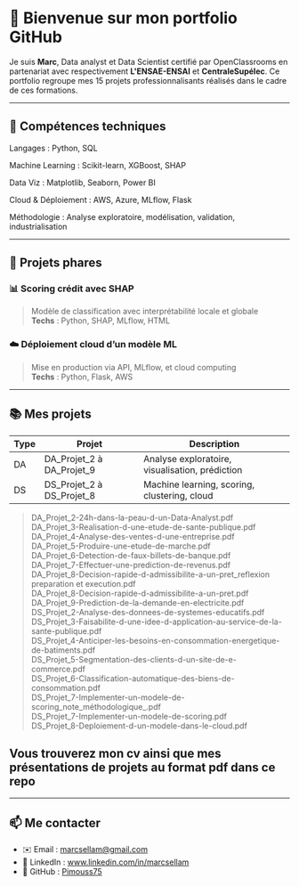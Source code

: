# 👋 Bienvenue sur mon portfolio GitHub

Je suis **Marc**, Data analyst et Data Scientist certifié par OpenClassrooms en partenariat avec respectivement **L'ENSAE-ENSAI** et **CentraleSupélec**. Ce portfolio regroupe mes 15 projets professionnalisants réalisés dans le cadre de ces formations.

---

## 🧠 Compétences techniques
Langages : Python, SQL

Machine Learning : Scikit-learn, XGBoost, SHAP

Data Viz : Matplotlib, Seaborn, Power BI

Cloud & Déploiement : AWS, Azure, MLflow, Flask

Méthodologie : Analyse exploratoire, modélisation, validation, industrialisation

---

## 🚀 Projets phares

### 📊 Scoring crédit avec SHAP
> Modèle de classification avec interprétabilité locale et globale  
> **Techs** : Python, SHAP, MLflow, HTML  

### ☁️ Déploiement cloud d’un modèle ML
> Mise en production via API, MLflow, et cloud computing  
> **Techs** : Python, Flask, AWS  

---

## 📚 Mes projets

| Type | Projet | Description |
|------|--------|-------------|
| DA | DA_Projet_2 à DA_Projet_9 | Analyse exploratoire, visualisation, prédiction |
| DS | DS_Projet_2 à DS_Projet_8 | Machine learning, scoring, clustering, cloud |

> DA_Projet_2-24h-dans-la-peau-d-un-Data-Analyst.pdf  
> DA_Projet_3-Realisation-d-une-etude-de-sante-publique.pdf  
> DA_Projet_4-Analyse-des-ventes-d-une-entreprise.pdf  
> DA_Projet_5-Produire-une-etude-de-marche.pdf  
> DA_Projet_6-Detection-de-faux-billets-de-banque.pdf  
> DA_Projet_7-Effectuer-une-prediction-de-revenus.pdf  
> DA_Projet_8-Decision-rapide-d-admissibilite-a-un-pret_reflexion preparation et execution.pdf  
> DA_Projet_8-Decision-rapide-d-admissibilite-a-un-pret.pdf  
> DA_Projet_9-Prediction-de-la-demande-en-electricite.pdf  
> DS_Projet_2-Analyse-des-donnees-de-systemes-educatifs.pdf  
> DS_Projet_3-Faisabilite-d-une-idee-d-application-au-service-de-la-sante-publique.pdf  
> DS_Projet_4-Anticiper-les-besoins-en-consommation-energetique-de-batiments.pdf  
> DS_Projet_5-Segmentation-des-clients-d-un-site-de-e-commerce.pdf  
> DS_Projet_6-Classification-automatique-des-biens-de-consommation.pdf  
> DS_Projet_7-Implementer-un-modele-de-scoring_note_méthodologique_.pdf  
> DS_Projet_7-Implementer-un-modele-de-scoring.pdf  
> DS_Projet_8-Deploiement-d-un-modele-dans-le-cloud.pdf  



## Vous trouverez mon cv ainsi que mes présentations de projets au format pdf dans ce repo
---

## 📫 Me contacter

- ✉️ Email : marcsellam@gmail.com  
- 🔗 LinkedIn : www.linkedin.com/in/marcsellam  
- 🧠 GitHub : [Pimouss75](https://github.com/Pimouss75)
